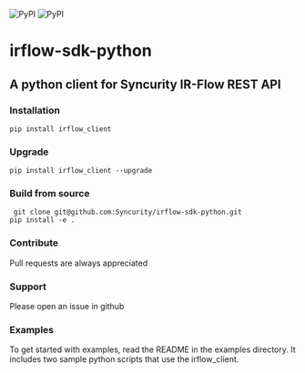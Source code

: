 ![PyPI](https://img.shields.io/badge/python-2.7-brightgreen.svg)
![PyPI](https://img.shields.io/badge/pypi-1.1.0-blue.svg)

# irflow-sdk-python

## A python client for Syncurity IR-Flow REST API

### Installation
`pip install irflow_client`

### Upgrade ###
`pip install irflow_client --upgrade`

### Build from source
` git clone git@github.com:Syncurity/irflow-sdk-python.git`  
`pip install -e .`

### Contribute
Pull requests are always appreciated

### Support
Please open an issue in github

### Examples
To get started with examples, read the README in the examples directory.  It includes two sample python scripts that use the
irflow_client.
